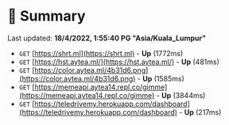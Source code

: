 # 📖 Summary
Last updated: **18/4/2022, 1:55:40 PG "Asia/Kuala_Lumpur"**

- `GET` [https://shrt.ml](https://shrt.ml) - **Up** (1772ms)
- `GET` [https://hst.aytea.ml/](https://hst.aytea.ml/) - **Up** (481ms)
- `GET` [https://color.aytea.ml/4b31d6.png](https://color.aytea.ml/4b31d6.png) - **Up** (1585ms)
- `GET` [https://memeapi.aytea14.repl.co/gimme](https://memeapi.aytea14.repl.co/gimme) - **Up** (3844ms)
- `GET` [https://teledrivemy.herokuapp.com/dashboard](https://teledrivemy.herokuapp.com/dashboard) - **Up** (217ms)
